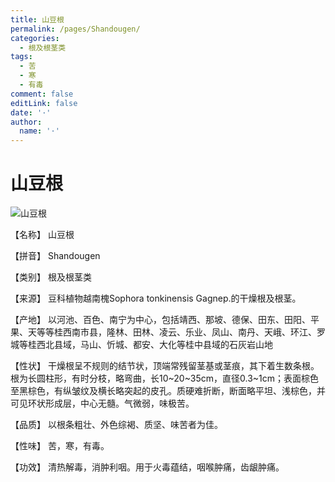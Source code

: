 ```yaml
---
title: 山豆根
permalink: /pages/Shandougen/
categories: 
  - 根及根茎类
tags: 
  - 苦
  - 寒
  - 有毒
comment: false
editLink: false
date: '·'
author: 
  name: '·'
---
```

# 山豆根

![山豆根](https://sys01.lib.hkbu.edu.hk/cmed/mmid/images/B00008.jpg)

<!-- more -->
【名称】	山豆根	

【拼音】	Shandougen

【类别】	根及根茎类

【来源】	豆科植物越南槐Sophora tonkinensis Gagnep.的干燥根及根茎。

【产地】	以河池、百色、南宁为中心，包括靖西、那坡、德保、田东、田阳、平果、天等等桂西南市县，隆林、田林、凌云、乐业、凤山、南丹、天峨、环江、罗城等桂西北县域，马山、忻城、都安、大化等桂中县域的石灰岩山地

【性状】	干燥根呈不规则的结节状，顶端常残留茎基或茎痕，其下着生数条根。根为长圆柱形，有时分枝，略弯曲，长10~20~35cm，直径0.3~1cm；表面棕色至黑棕色，有纵皱纹及横长略突起的皮孔。质硬难折断，断面略平坦、浅棕色，并可见环状形成层，中心无髓。气微弱，味极苦。

【品质】	以根条粗壮、外色综褐、质坚、味苦者为佳。

【性味】	苦，寒，有毒。

【功效】	清热解毒，消肿利咽。用于火毒蕴结，咽喉肿痛，齿龈肿痛。
